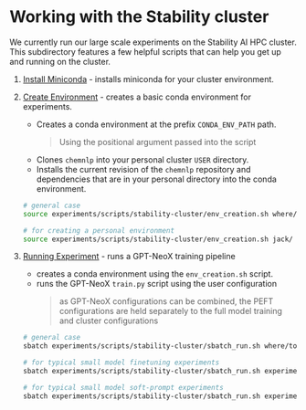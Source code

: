 # Working with the Stability cluster

We currently run our large scale experiments on the Stability AI HPC cluster.
This subdirectory features a few helpful scripts that can help you get up and
running on the cluster.

1. [Install Miniconda](stability-cluster/miniconda_install.sh) -
   installs miniconda for your cluster environment.

2. [Create Environment](stability-cluster/env_creation.sh) -
   creates a basic conda environment for experiments.

   - Creates a conda environment at the prefix `CONDA_ENV_PATH` path.
     > Using the positional argument passed into the script
   - Clones `chemnlp` into your personal cluster `USER` directory.
   - Installs the current revision of the `chemnlp` repository and
     dependencies that are in your personal directory into the conda environment.

   ```bash
   # general case
   source experiments/scripts/stability-cluster/env_creation.sh where/to/store/conda where/to/build/conda/from/

   # for creating a personal environment
   source experiments/scripts/stability-cluster/env_creation.sh jack/ jack/
   ```

3. [Running Experiment](stability-cluster/sbatch_run.sh) -
   runs a GPT-NeoX training pipeline

   - creates a conda environment using the `env_creation.sh` script.
   - runs the GPT-NeoX `train.py` script using the user configuration
     > as GPT-NeoX configurations can be combined, the PEFT configurations are held
     > separately to the full model training and cluster configurations

   ```bash
   # general case
   sbatch experiments/scripts/stability-cluster/sbatch_run.sh where/to/store/conda where/to/build/conda/from/ <cluster-config-name.yml> <training-config-names.yml>

   # for typical small model finetuning experiments
   sbatch experiments/scripts/stability-cluster/sbatch_run.sh experiments/my-experiment jack cluster_setup.yml 160M.yml

   # for typical small model soft-prompt experiments
   sbatch experiments/scripts/stability-cluster/sbatch_run.sh experiments/my-experiment jack cluster_setup.yml 160M.yml soft_prompt.yml
   ```
